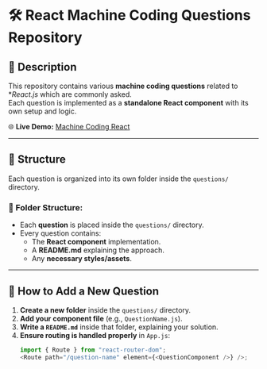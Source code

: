 # 🛠️ React Machine Coding Questions Repository

## 📌 Description
This repository contains various **machine coding questions** related to **React.js* which are commonly asked.  
Each question is implemented as a **standalone React component** with its own setup and logic.

🌐 **Live Demo:** [Machine Coding React](https://arunansh98.github.io/machine-coding-react/)  

---

## 📂 Structure
Each question is organized into its own folder inside the `questions/` directory.

### 📁 Folder Structure:
- Each **question** is placed inside the `questions/` directory.
- Every question contains:
  - The **React component** implementation.
  - A **README.md** explaining the approach.
  - Any **necessary styles/assets**.

---

## 🚀 How to Add a New Question
1. **Create a new folder** inside the `questions/` directory.
2. **Add your component file** (e.g., `QuestionName.js`).
3. **Write a `README.md`** inside that folder, explaining your solution.
4. **Ensure routing is handled properly** in `App.js`:
   ```js
   import { Route } from "react-router-dom";
   <Route path="/question-name" element={<QuestionComponent />} />;
